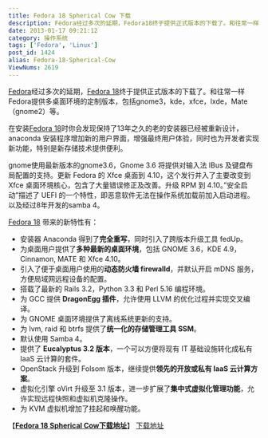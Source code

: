 ```yaml
---
title: Fedora 18 Spherical Cow 下载
description: Fedora经过多次的延期，Fedora18终于提供正式版本的下载了。和往常一样Fedora提供多桌面环境的定制版本，包括gnome3，kde，xfce，lxde，Mate（gnome2）等。在安装Fedora18时你会发现保持了13年之久的老的安装器已经被重新设计，anaconda安装程序增加新的用户界面，增强最终用户体验，同时也为开发者实现新功能，特别是新存储技术提供便利。gnome
date: 2013-01-17 09:21:12
category: 操作系统
tags: ['Fedora', 'Linux']
post_id: 1424
alias: Fedora-18-Spherical-Cow
ViewNums: 2619
---
```


[Fedora](/tags/Fedora)经过多次的延期，[Fedora 18](/blog/fedora-18-spherical-cow)终于提供正式版本的下载了。和往常一样Fedora提供多桌面环境的定制版本，包括gnome3，kde，xfce，lxde，Mate（gnome2）等。

在安装[Fedora 18](/blog/fedora-18-spherical-cow)时你会发现保持了13年之久的老的安装器已经被重新设计，anaconda 安装程序增加新的用户界面，增强最终用户体验，同时也为开发者实现新功能，特别是新存储技术提供便利。

gnome使用最新版本的gnome3.6，Gnome 3.6 将提供对输入法 IBus 及键盘布局配置的支持。更新 Fedora 的 Xfce 桌面到 4.10，这个发行并入了主要改变到 Xfce 桌面环境核心，包含了大量错误修正及改善。升级 RPM 到 4.10。”安全启动”描述了 UEFI 的一个特性，即恶意软件无法在操作系统加载前加入启动进程。以及经过8年开发的samba 4。

[Fedora 18](/blog/fedora-18-spherical-cow) 带来的新特性有：

* 安装器 Anaconda 得到了**完全重写**，同时引入了跨版本升级工具 fedUp。
* 为桌面用户提供了**多种最新的桌面环境**，包括 GNOME 3.6，KDE 4.9，Cinnamon, MATE 和 Xfce 4.10。
* 引入了便于桌面用户使用的**动态防火墙 firewalld**，并默认开启 mDNS 服务，方便局域网远程设备的配置。
* 搭载了最新的 Rails 3.2，Python 3.3 和 Perl 5.16 编程环境。
* 为 GCC 提供 **DragonEgg 插件**，允许使用 LLVM 的优化过程并实现交叉编译。
* 为 GNOME 桌面环境提供了离线系统更新的支持。
* 为 lvm, raid 和 btrfs 提供了**统一化的存储管理工具 SSM**。
* 默认使用 Samba 4。
* 提供了 **Eucalyptus 3.2 版本**，一个可以方便将现有 IT 基础设施转化成私有 IaaS 云计算的套件。
* OpenStack 升级到 Folsom 版本，继续提供**领先的开放或私有 IaaS 云计算方案**。
* 虚拟化引擎 oVirt 升级至 3.1 版本，进一步扩展了**集中式虚拟化管理功能**，允许实现远程快照和虚拟机克隆操作。
* 为 KVM 虚拟机增加了挂起和唤醒功能。

【[**Fedora 18 Spherical Cow下载地址**](/blog/fedora-18-spherical-cow)】
 [下载地址](download.asp?id=509)


